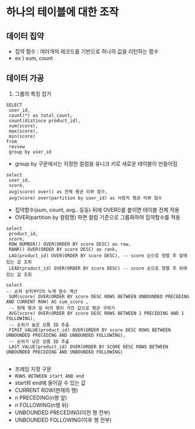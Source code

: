 # 하나의 테이블에 대한 조작
## 데이터 집약
- 집약 함수 : 여러개의 레코드를 기반으로 하나의 값을 리턴하는 함수
- ex ) sum, count
## 데이터 가공

1. 그룹의 특징 잡기
```
SELECT
 user_id,
 count(*) as total_count,
 count(distince product_id),
 sum(score),
 max(score),
 min(score)
from
 review
 group by user_id
```
- group by 구문에서는 지정한 컬럼을 유니크 키로 새로운 테이블이 만들어짐

```
select
 user_id,
 score,
 avg(score) over() as 전체 평균 리뷰 점수,
 avg(score) over(partition by user_id) as 사용자 평균 리뷰 점수
```
- 집약함수(sum, count, avg.. 등등) 뒤에 OVER()를 붙이면 테이블 전체 적용
- OVER(partition by 컬럼명) 하면 컬럼 기준으로 그룹화하여 집약함수를 적용

```
select
 product_id,
 score,
 ROW_NUMBER() OVER(ORDER BY score DESC) as row,
 RANK() OVER(ORDER BY score DESC) as rank,
 LAG(product_id) OVER(ORDER BY score DESC), -- score 순으로 정렬 후 앞에 있는 값 조회
 LEAD(product_id) OVER(ORDER BY score DESC) -- score 순으로 정렬 후 뒤에 있는 값 조회
```

```
select 
-- 순위 상위부터의 누계 점수 계산
 SUM(score) OVER(ORDER BY score DESC ROWS BETWEEN UNBOUNDED PRECEDING AND CURRENT ROW) AS cum_score ,
 -- 현재 행과 앞 뒤의 행이 가진 값으로 평균 구하기
 AVG(score) OVER(ORDER BY score DESC ROWS BETWEEN 1 PRECEDING AND 1 FOLLOWING),
 -- 순위가 높은 상품 ID 추출
 FIRST_VALUE(product_id) OVER(ORDER BY score DESC ROWS BETWEEN UNBOUNDED PRECEDING AND UNBOUNDED FOLLOWING),
 -- 순위가 낮은 상품 ID 추출
 LAST_VALUE(product_id) OVER(ORDER BY SCORE DESC ROWS BETWEEN UNBOUNDED PRECEDING AND UNBOUNDED FOLLOWING)
 
```

- 프레임 지정 구문
 - `ROWS BETWEEN start AND end`
  - start와 end에 들어갈 수 있는 값
   - CURRENT ROW(현재의 행)
   - n PRECEDING(n행 앞)
   - n FOLLOWING(n행 뒤)
   - UNBOUNDED PRECEDING(이전 행 전부)
   - UNBOUNDED FOLLOWING(이후 행 전부) 


